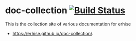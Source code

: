 # doc-collection [![Build Status](https://travis-ci.com/erhise/doc-collection.svg?branch=master)](https://travis-ci.com/erhise/doc-collection)

This is the collection site of various documentation for erhise 

* https://erhise.github.io/doc-collection/.